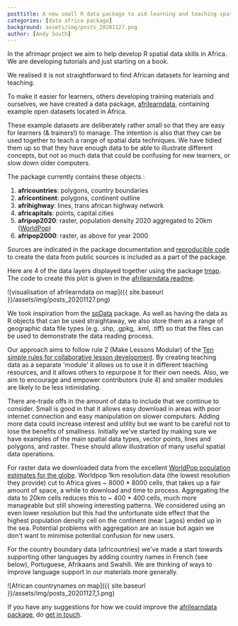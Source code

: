 ```yaml
---
posttitle: A new small R data package to aid learning and teaching spatial techniques in Africa - afrilearndata 
categories: [data africa package]
background: assets/img/posts_20201127.png
author: [Andy South]
---
```


In the afrimapr project we aim to help develop R spatial data skills in Africa. We are developing tutorials and just starting on a book.

We realised it is not straightforward to find African datasets for learning and teaching.

To make it easier for learners, others developing training materials and ourselves, we have created a data package, [afrilearndata](https://github.com/afrimapr/afrilearndata), containing example open datasets located in Africa.

These example datasets are deliberately rather small so that they are easy for learners (& trainers!) to manage. The intention is also that they can be used together to teach a range of spatial data techniques. We have tidied them up so that they have enough data to be able to illustrate different concepts, but not so much data that could be confusing for new learners, or slow down older computers.

The package currently contains these objects :

1. **africountries**: polygons, country boundaries
2. **africontinent**: polygons, continent outline
3. **afrihighway**: lines, trans african highway network
4. **africapitals**: points, capital cities
5. **afripop2020**: raster, population density 2020 aggregated to 20km ([WorldPop](https://www.worldpop.org/))
6. **afripop2000**: raster, as above for year 2000

Sources are indicated in the package documentation and [reproducible code](https://github.com/afrimapr/afrilearndata/blob/master/data-raw/afrilearndata-data-creation.R) to create the data from public sources is included as a part of the package.

Here are 4 of the data layers displayed together using the package [tmap](https://cran.r-project.org/web/packages/tmap/vignettes/tmap-getstarted.html). The code to create this plot is given in the [afrilearndata readme](https://github.com/afrimapr/afrilearndata/blob/master/README.md).

![visualisation of afrilearndata on map]({{ site.baseurl }}/assets/img/posts_20201127.png)

We took inspiration from the [spData](https://github.com/Nowosad/spData) package. As well as having the data as R objects that can be used straightaway, we also store them as a range of geographic data file types (e.g. .shp, .gpkg, .kml, .tiff) so that the files can be used to demonstrate the data reading process.

Our approach aims to follow rule 2 (Make Lessons Modular) of the [Ten simple rules for collaborative lesson development](https://doi.org/10.1371/journal.pcbi.1005963). By creating teaching data as a separate &#39;module&#39; it allows us to use it in different teaching resources, and it allows others to repurpose it for their own needs. Also, we aim to encourage and empower contributors (rule 4) and smaller modules are likely to be less intimidating.

There are-trade offs in the amount of data to include that we continue to consider. Small is good in that it allows easy download in areas with poor internet connection and easy manipulation on slower computers. Adding more data could increase interest and utility but we want to be careful not to lose the benefits of smallness. Initially we&#39;ve started by making sure we have examples of the main spatial data types, vector points, lines and polygons, and raster. These should allow illustration of many useful spatial data operations.

For raster data we downloaded data from the excellent [WorldPop population estimates for the globe](https://www.worldpop.org/methods/populations). Worldpop 1km resolution data (the lowest resolution they provide) cut to Africa gives ~ 8000 \* 8000 cells, that takes up a fair amount of space, a while to download and time to process. Aggregating the data to 20km cells reduces this to ~ 400 \* 400 cells, much more manageable but still showing interesting patterns. We considered using an even lower resolution but this had the unfortunate side effect that the highest population density cell on the continent (near Lagos) ended up in the sea. Potential problems with aggregation are an issue but again we don&#39;t want to minimise potential confusion for new users.

For the country boundary data (africountries) we&#39;ve made a start towards supporting other languages by adding country names in French (see below), Portuguese, Afrikaans and Swahili. We are thinking of ways to improve language support in our materials more generally.

![African countrynames on map]({{ site.baseurl }}/assets/img/posts_20201127_1.png)

If you have any suggestions for how we could improve the [afrilearndata package](https://github.com/afrimapr/afrilearndata), do [get in touch](https://afrimapr.github.io/afrimapr.website/get-involved/).